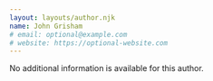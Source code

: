 ```yaml
---
layout: layouts/author.njk
name: John Grisham
# email: optional@example.com
# website: https://optional-website.com
---
```

No additional information is available for this author.
